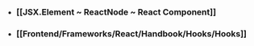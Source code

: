 - ### [[JSX.Element ~ ReactNode ~ React Component]]
- ### [[Frontend/Frameworks/React/Handbook/Hooks/Hooks]]
